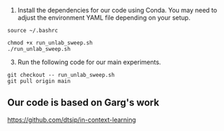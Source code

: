 1. Install the dependencies for our code using Conda. You may need to adjust the environment YAML file depending on your setup.

```
source ~/.bashrc
```
```
chmod +x run_unlab_sweep.sh
./run_unlab_sweep.sh

```
3. Run the following code for our main experiments.
```
git checkout -- run_unlab_sweep.sh
git pull origin main                 

```
## Our code is based on Garg's work

https://github.com/dtsip/in-context-learning
